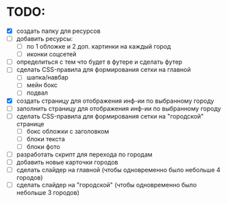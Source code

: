 # TODO:
- [x] создать папку для ресурсов 
- [ ] добавить ресурсы:
  - [ ] по 1 обложке и 2 доп. картинки на каждый город
  - [ ] иконки соцсетей
- [ ] определиться с тем что будет в футере и сделать футер
- [ ] сделать CSS-правила для формирования сетки на главной
  - [ ] шапка/навбар
  - [ ] мейн бокс
  - [ ] подвал
- [x] создать страницу для отображения инф-ии по выбранному городу
- [ ] заполнить страницу для отображения инф-ии по выбранному городу
- [ ] сделать CSS-правила для формирования сетки на "городской" странице
  - [ ] бокс обложки с заголовком
  - [ ] блоки текста
  - [ ] блоки фото
- [ ] разработать скрипт для перехода по городам
- [ ] добавить новые карточки городов
- [ ] сделать слайдер на главной (чтобы одновременно было небольше 4 городов)
- [ ] сделать слайдер на "городской" (чтобы одновременно было небольше 3 городов)
